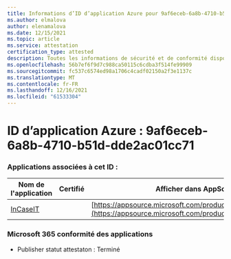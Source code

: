 ```yaml
---
title: Informations d’ID d’application Azure pour 9af6eceb-6a8b-4710-b51d-dde2ac01cc71
ms.author: elmalova
author: elenamalova
ms.date: 12/15/2021
ms.topic: article
ms.service: attestation
certification_type: attested
description: Toutes les informations de sécurité et de conformité disponibles pour 9af6eceb-6a8b-4710-b51d-dde2ac01cc71.
ms.openlocfilehash: 56b7ef6f9d7c988ca50115c6cdba3f514fe99909
ms.sourcegitcommit: fc537c6574ed98a1706c4cadf02150a2f3e1137c
ms.translationtype: MT
ms.contentlocale: fr-FR
ms.lasthandoff: 12/16/2021
ms.locfileid: "61533304"
---
```

# <a name="azure-app-id-9af6eceb-6a8b-4710-b51d-dde2ac01cc71"></a>ID d’application Azure : 9af6eceb-6a8b-4710-b51d-dde2ac01cc71


### <a name="apps-associated-with-this-id"></a>Applications associées à cet ID :
| **Nom de l'application** | **Certifié** | **Afficher dans AppSource** |
|--------------|---------------|-----------------------|
| [InCaseIT](https://docs.microsoft.com/microsoft-365-app-certification/forward/WA200003265) |  | [https://appsource.microsoft.com/product/office/WA200003265](https://appsource.microsoft.com/product/office/WA200003265) |

### <a name="microsoft-365-app-compliance-status"></a>Microsoft 365 conformité des applications
- Publisher statut attestaton : Terminé
